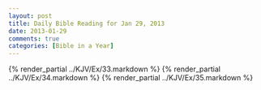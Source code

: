 ```yaml
---
layout: post
title: Daily Bible Reading for Jan 29, 2013
date: 2013-01-29
comments: true
categories: [Bible in a Year]
---
```

{% render_partial ../KJV/Ex/33.markdown %}
{% render_partial ../KJV/Ex/34.markdown %}
{% render_partial ../KJV/Ex/35.markdown %}
